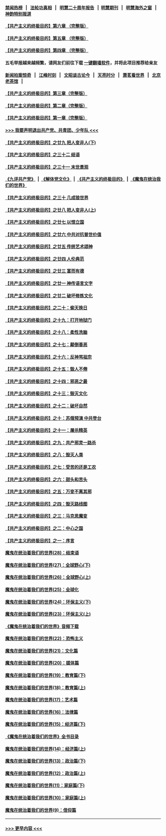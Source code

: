 #### [禁闻热榜](热点新闻.md?=0)  &nbsp;&nbsp;|&nbsp;&nbsp; [法轮功真相](https://github.com/gfw-breaker/truth/blob/master/README.md?=0) &nbsp;&nbsp;|&nbsp;&nbsp; [明慧二十周年报告](https://github.com/gfw-breaker/mh-reports/blob/master/README.md?=0) &nbsp;&nbsp;|&nbsp;&nbsp;[明慧期刊](https://github.com/gfw-breaker/mh-qikan) &nbsp;&nbsp;|&nbsp;&nbsp; [明慧海外之窗](https://github.com/gfw-breaker/mh-news/blob/master/README.md?=0) &nbsp;&nbsp;|&nbsp;&nbsp; [神韵特别报道](https://github.com/gfw-breaker/mh-news/blob/master/shenyun.md?=0)
#### [【共产主义的终极目的】第六章 （完整版）](../pages/nsc422/n11428913.md?t=02270102) 
#### [【共产主义的终极目的】第五章 （完整版）](../pages/nsc422/n11428912.md?t=02270102) 
#### [【共产主义的终极目的】第四章 （完整版）](../pages/nsc422/n11428907.md?t=02270102) 
#### 五毛举报越来越频繁，请网友们前往下载 [一键翻墙软件](https://github.com/gfw-breaker/ssr-accounts)，并将此项目推荐给亲友
#### [新闻拍案惊奇](https://github.com/gfw-breaker/banned-news/blob/master/pages/link4.md) &nbsp;&nbsp;|&nbsp;&nbsp; [江峰时刻](https://github.com/gfw-breaker/banned-news/blob/master/pages/link4.md) &nbsp;&nbsp;|&nbsp;&nbsp; [文昭谈古论今](https://github.com/gfw-breaker/banned-news/blob/master/pages/link4.md) &nbsp;&nbsp;|&nbsp;&nbsp; [天亮时分](https://github.com/gfw-breaker/banned-news/blob/master/pages/link4.md) &nbsp;&nbsp;|&nbsp;&nbsp; [萧茗看世界](https://github.com/gfw-breaker/banned-news/blob/master/pages/link4.md) &nbsp;&nbsp;|&nbsp;&nbsp; [北京老茶馆](https://github.com/gfw-breaker/banned-news/blob/master/pages/link4.md) &nbsp;&nbsp;|&nbsp;&nbsp; 
#### [【共产主义的终极目的】第三章（完整版）](../pages/nsc422/n11428848.md?t=02270102) 
#### [【共产主义的终极目的】第二章（完整版）](../pages/nsc422/n11428831.md?t=02270102) 
#### [【共产主义的终极目的】第一章（完整版）](../pages/nsc422/n11417651.md?t=02270102) 
#### [>>> 我要声明退出共产党、共青团、少年队 <<<](https://github.com/begood0513/goodnews/blob/master/quit/letter.md) 
#### [【共产主义的终极目的】之廿九 把人变非人(下)](../pages/nsc422/n11344140.md?t=02270102) 
#### [【共产主义的终极目的】之三十二 结语](../pages/nsc422/n11360535.md?t=02270102) 
#### [【共产主义的终极目的】之三十一 末世景观](../pages/nsc422/n11351129.md?t=02270102) 
#### [《九评共产党》](https://github.com/begood0513/9ping.md/blob/master/README.md) &nbsp;|&nbsp; [《解体党文化》](../../../../jtdwh.md/blob/master/README.md)  &nbsp;|&nbsp; [《共产主义的终极目的》](../../../../gczydzjmd.md/blob/master/README.md) &nbsp;|&nbsp; [《魔鬼在统治我们的世界》](../../../../mgztzwmdsj.md/blob/master/README.md) 
#### [【共产主义的终极目的】之三十 几成狼世界](../pages/nsc422/n11348280.md?t=02270102) 
#### [【共产主义的终极目的】之廿八 把人变非人(上)](../pages/nsc422/n11340492.md?t=02270102) 
#### [【共产主义的终极目的】之廿七 以恨立国](../pages/nsc422/n11336944.md?t=02270102) 
#### [【共产主义的终极目的】之廿六 中共对抗普世价值](../pages/nsc422/n11324785.md?t=02270102) 
#### [【共产主义的终极目的】之廿五 传统艺术颂神](../pages/nsc422/n11296396.md?t=02270102) 
#### [【共产主义的终极目的】之廿四 人伦典范](../pages/nsc422/n11296397.md?t=02270102) 
#### [【共产主义的终极目的】之廿三 富而有德](../pages/nsc422/n11283598.md?t=02270102) 
#### [【共产主义的终极目的】之廿一 神传语言文字](../pages/nsc422/n11263265.md?t=02270102) 
#### [【共产主义的终极目的】之廿二 破坏修炼文化](../pages/nsc422/n11245728.md?t=02270102) 
#### [【共产主义的终极目的】之二十：偷天换日](../pages/nsc422/n11238846.md?t=02270102) 
#### [【共产主义的终极目的】之十九：打开地狱门](../pages/nsc422/n11206376.md?t=02270102) 
#### [【共产主义的终极目的】之十八：柔性洗脑](../pages/nsc422/n11199994.md?t=02270102) 
#### [【共产主义的终极目的】之十七：颠倒善恶](../pages/nsc422/n11179782.md?t=02270102) 
#### [【共产主义的终极目的】之十六：反神骂祖宗](../pages/nsc422/n11166798.md?t=02270102) 
#### [【共产主义的终极目的】之十五：毁人不倦](../pages/nsc422/n11166792.md?t=02270102) 
#### [【共产主义的终极目的】之十四：邪恶之最](../pages/nsc422/n11150249.md?t=02270102) 
#### [【共产主义的终极目的】之十三：毁灭文化](../pages/nsc422/n11135227.md?t=02270102) 
#### [【共产主义的终极目的】之十二：破坏自然](../pages/nsc422/n11135214.md?t=02270102) 
#### [【共产主义的终极目的】之十：苏俄预演 中共登台](../pages/nsc422/n11118424.md?t=02270102) 
#### [【共产主义的终极目的】之十一：屠杀精英](../pages/nsc422/n11118442.md?t=02270102) 
#### [【共产主义的终极目的】之九：共产邪灵一路杀](../pages/nsc422/n11114139.md?t=02270102) 
#### [【共产主义的终极目的】之八：毁灭人类](../pages/nsc422/n11108503.md?t=02270102) 
#### [【共产主义的终极目的】之七：受苦的还是工农](../pages/nsc422/n11101809.md?t=02270102) 
#### [【共产主义的终极目的】之六：甜头和苦头](../pages/nsc422/n11096971.md?t=02270102) 
#### [【共产主义的终极目的】之五：万变不离其邪](../pages/nsc422/n11091285.md?t=02270102) 
#### [【共产主义的终极目的】之四：毁灭路线图](../pages/nsc422/n11086284.md?t=02270102) 
#### [【共产主义的终极目的】之三：马克思魔变](../pages/nsc422/n11061941.md?t=02270102) 
#### [【共产主义的终极目的】之二：中心之国](../pages/nsc422/n11047728.md?t=02270102) 
#### [【共产主义的终极目的】之一：序言](../pages/nsc422/n11086077.md?t=02270102) 
#### [魔鬼在统治着我们的世界(28)：结束语](../pages/nsc422/n10936246.md?t=02270102) 
#### [魔鬼在统治着我们的世界(27)：全球野心(下)](../pages/nsc422/n10928319.md?t=02270102) 
#### [魔鬼在统治着我们的世界(26)：全球野心(上)](../pages/nsc422/n10900318.md?t=02270102) 
#### [魔鬼在统治着我们的世界(25)：全球化](../pages/nsc422/n10788205.md?t=02270102) 
#### [魔鬼在统治着我们的世界(24)：环保主义(下)](../pages/nsc422/n10695307.md?t=02270102) 
#### [魔鬼在统治着我们的世界(23)：环保主义(上)](../pages/nsc422/n10688613.md?t=02270102) 
#### [《魔鬼在统治着我们的世界》音频下载](../pages/nsc422/n10635553.md?t=02270102) 
#### [魔鬼在统治着我们的世界(22)：恐怖主义](../pages/nsc422/n10614727.md?t=02270102) 
#### [魔鬼在统治着我们的世界(21)：文化篇](../pages/nsc422/n10597706.md?t=02270102) 
#### [魔鬼在统治着我们的世界(20)：媒体篇](../pages/nsc422/n10586579.md?t=02270102) 
#### [魔鬼在统治着我们的世界(19)：教育篇(下)](../pages/nsc422/n10564808.md?t=02270102) 
#### [魔鬼在统治着我们的世界(18)：教育篇(上)](../pages/nsc422/n10526970.md?t=02270102) 
#### [魔鬼在统治着我们的世界(17)：艺术篇](../pages/nsc422/n10499093.md?t=02270102) 
#### [魔鬼在统治着我们的世界(16)：法律篇](../pages/nsc422/n10485969.md?t=02270102) 
#### [魔鬼在统治着我们的世界(15)：经济篇(下)](../pages/nsc422/n10469975.md?t=02270102) 
#### [《魔鬼在统治着我们的世界》全书目录](../pages/nsc422/n10464261.md?t=02270102) 
#### [魔鬼在统治着我们的世界(14)：经济篇(上)](../pages/nsc422/n10457370.md?t=02270102) 
#### [魔鬼在统治着我们的世界(13)：政治篇(下)](../pages/nsc422/n10448270.md?t=02270102) 
#### [魔鬼在统治着我们的世界(12)：政治篇(上)](../pages/nsc422/n10444576.md?t=02270102) 
#### [魔鬼在统治着我们的世界(11)：家庭篇(下)](../pages/nsc422/n10440961.md?t=02270102) 
#### [魔鬼在统治着我们的世界(10)：家庭篇(上)](../pages/nsc422/n10435448.md?t=02270102) 
#### [魔鬼在统治着我们的世界(9)：信仰篇](../pages/nsc422/n10432159.md?t=02270102) 

----
#### [ >>> 更早内容 <<< ](../indexes/nsc422-earlier.md)
